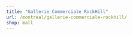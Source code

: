 ```yaml
---
title: "Gallerie Commerciale RockHill"
url: /montreal/gallerie-commerciale-rockhill/
shop: mall
---
```

